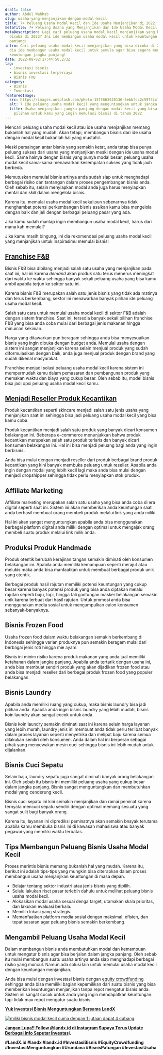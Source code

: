 ```yaml
---
draft: false
author: Abdul Wahhab
slug: usaha-yang-menjanjikan-dengan-modal-kecil
title: 7+ Peluang Usaha Modal Kecil dan Ide Usaha Menjanjikan di 2022
metaTitle: 7+ Peluang Usaha yang Menjanjikan dan Ide Usaha Modal Kecil di 2022
metaDescription: Lagi cari peluang usaha modal kecil menjanjikan yang bisa
  dicoba di 2022? Ini ide membangun usaha modal kecil untuk keuntungan jangka
  panjang!
intro: Cari peluang usaha modal kecil menjanjikan yang bisa dicoba di 2022? Ini
  dia ide membangun usaha modal kecil untuk pemula agar bisa segera membangun
  keuntungan jangka panjang!
date: 2022-08-02T17:44:50.273Z
tag:
  - investasi bisnis
  - bisnis investasi terpercaya
  - Bisnis FnB
category:
  - Bisnis
  - Investasi
featuredImage:
  src: https://images.unsplash.com/photo-1575663620136-5ebbfcc2c597?ixlib=rb-1.2.1&ixid=MnwxMjA3fDB8MHxwaG90by1wYWdlfHx8fGVufDB8fHx8&auto=format&fit=crop&w=1470&q=80
  alt: 7 Ide peluang usaha modal kecil yang menguntungkan untuk jangka panjang anda
  title: Usaha menjanjikan jangka panjang dengan modal kecil yang bisa jadi
    pilihan untuk kamu yang ingin memulasi bisnis di tahun 2022
---
```

Mencari peluang usaha modal kecil atau ide usaha menjanjikan memang bukanlah hal yang mudah. Akan tetapi, membangun bisnis dari ide usaha dengan modal kecil bukanlah hal yang mustahil.

Meski persaingan antar bisnis yang semakin ketat, anda tetap bisa punya peluang sukses dari usaha yang menjanjikan meski dengan ide usaha modal kecil. Sama halnya dengan bisnis yang punya modal besar, peluang usaha modal kecil sama-sama menawarkan kesempatan sukses yang tidak jauh berbeda. 

Memutuskan memulai bisnis artinya anda sudah siap untuk menghadapi berbagai risiko dan tantangan dalam proses pengembangan bisnis anda. Oleh sebab itu, selain menyiapkan modal anda juga harus menyiapkan mental dan *skill* dalam mengelola bisnis.

Karena itu, memulai usaha modal kecil sekalipun sebenarnya tidak menghambat potensi perkembangan bisnis asalkan kamu bisa mengelola dengan baik dan jeli dengan berbagai peluang pasar yang ada.

Jika kamu sudah mantap ingin membangun usaha modal kecil, harus dari mana kah memulai?

Jika kamu masih bingung, ini dia rekomendasi peluang usaha modal kecil yang menjanjikan untuk inspirasimu memulai bisnis!

## [Franchise F&B](https://landx.id/project/?utm_source=Blog&utm_medium=organic+keyword&utm_campaign=blog&utm_id=Blog)

Bisnis F&B bisa dibilang menjadi salah satu usaha yang menjanjikan pada saat ini, hal ini karena *demand* akan produk satu terus menerus meningkat dari waktu ke waktu sehingga banyak sekali peluang usaha yang bisa kamu ambil apabila terjun ke sektor satu ini. 

Karena bisnis F&B merupakan salah satu jenis bisnis yang tidak ada matinya dan terus berkembang, sektor ini menawarkan banyak pilihan ide peluang usaha modal kecil. 

Salah satu cara untuk memulai usaha modal kecil di sektor F&B adalah dengan sistem franchise. Saat ini, tersedia banyak sekali pilihan franchise F&B yang bisa anda coba mulai dari berbagai jenis makanan hingga minuman kekinian.

Harga yang ditawarkan pun beragam sehingga anda bisa menyesuaikan bisnis yang ingin dibuka dengan budget anda. Memulai usaha dengan sistem ini sangat menjanjikan karena selain menjual produk yang sudah diformulasikan dengan baik, anda juga menjual produk dengan brand yang sudah dikenal masyarakat.

Franchise menjadi solusi peluang usaha modal kecil karena sistem ini mempermudah kamu dalam pemasaran dan pembangunan produk yang memakan waktu dan biaya yang cukup besar. Oleh sebab itu, model bisnis bisa jadi opsi peluang usaha modal kecil kamu.

## [Menjadi Reseller Produk Kecantikan](<## https://landx.id/project/?utm_source=Blog&utm_medium=organic+keyword&utm_campaign=blog&utm_id=Blog>)

Produk kecantikan seperti skincare menjadi salah satu jenis usaha yang menjanjikan saat ini sehingga bisa jadi peluang usaha modal kecil yang bisa kamu coba.

Produk kecantikan menjadi salah satu produk yang banyak dicari konsumen belakangan ini. Beberapa e-commerce menunjukkan bahwa produk kecantikan merupakan salah satu produk terlaris dan banyak dicari konsumen belakangan ini. Hal ini bisa menjadi peluang bagi anda yang ingin berbisnis.

Anda bisa mulai dengan menjadi reseller dari produk berbagai brand produk kecantikan yang kini banyak membuka peluang untuk reseller. Apabila anda ingin dengan modal yang lebih kecil lagi maka anda bisa mulai dengan menjadi dropshipper sehingga tidak perlu menyiapkan stok produk.

## Affiliate Marketing

Affiliate marketing merupakan salah satu usaha yang bisa anda coba di era digital seperti saat ini. Sistem ini akan memberikan anda keuntungan saat anda berhasil membuat orang membeli produk melalui link yang anda miliki.

Hal ini akan sangat menguntungkan apabila anda bisa menggunakan berbagai platform digital anda miliki dengan optimal untuk mengajak orang membeli suatu produk melalui link milik anda.

## Produksi Produk Handmade

Produk otentik berubah kerajinan tangan semakin diminati oleh konsumen belakangan ini. Apabila anda memiliki kemampuan seperti merajut atau melukis maka anda bisa manfaatkan untuk membuat berbagai produk unik yang otentik.

Berbagai produk hasil rajutan memiliki potensi keuntungan yang cukup besar karena banyak potensi produk yang bisa anda ciptakan melalui rajutan seperti baju, topi, hingga tali gantungan masker belakangan semakin unik karena terbuat dari hasil rajutan. Untuk promosi anda bisa menggunakan media sosial untuk mengumpulkan calon konsumen sebanyak-banyaknya.

## Bisnis Frozen Food

Usaha frozen food dalam waktu belakangan semakin berkembang di Indonesia sehingga varian produknya pun semakin beragam mulai dari berbagai jenis roti hingga mie ayam.

Bisnis ini minim risiko karena produk makanan yang anda jual memiliki ketahanan dalam jangka panjang. Apabila anda tertarik dengan usaha ini, anda bisa membuat sendiri produk yang akan dijadikan frozen food atau anda bisa menjadi reseller dari berbagai produk frozen food yang populer belakangan.

## Bisnis Laundry

Apabila anda memiliki ruang yang cukup, maka bisnis laundry bisa jadi pilihan anda. Apabila anda ingin bisnis laundry yang lebih mudah, bisnis koin laundry akan sangat cocok untuk anda.

Bisnis koin laundry semakin diminati saat ini karena selain harga layanan yang lebih murah, laundry jenis ini membuat anda tidak perlu terlibat banyak dalam proses layanan seperti menyetrika dan melipat baju karena semua dilakukan sendiri oleh konsumen. Anda dalam hal ini berperan sebagai pihak yang menyewakan mesin cuci sehingga bisnis ini lebih mudah untuk dijalankan.

## Bisnis Cuci Sepatu

Selain baju, laundry sepatu juga sangat diminati banyak orang belakangan ini. Oleh sebab itu bisnis ini memiliki peluang usaha yang cukup besar dalam jangka panjang. Bisnis sangat menguntungkan dan membutuhkan modal yang cenderung kecil.

Bisnis cuci sepatu ini kini semakin menjanjikan dan ramai peminat karena ternyata mencuci sepatu sendiri dengan optimal memang sesuatu yang sangat sulit bagi banyak orang. 

Karena itu, layanan ini diprediksi peminatnya akan semakin bnayak terutama apabila kamu membuka bisnis ini di kawasan mahasiswa atau banyak pegawai yang memiliki waktu terbatas.

## Tips Membangun Peluang Bisnis Usaha Modal Kecil

Proses merintis bisnis memang bukanlah hal yang mudah. Karena itu, berikut ini adalah tips-tips yang mungkin bisa diterapkan dalam proses membangun usaha menjanjikan keuntungan di masa depan.

* Belajar tentang sektor industri atau jenis bisnis yang dipilih.
* Selalu lakukan riset pasar terlebih dahulu untuk melihat peluang bisnis usaha modal kecil.
* Alokasikan modal usaha sesuai denga target, utamakan skala prioritas, dan lakukan evaluasi berkala.
* Memilih lokasi yang strategis.
* Memanfaatkan platform media sosial dengan maksimal, efisien, dan tepat sasaran agar peluang bisnis semakin berkembang. 



## Mengambil Peluang Usaha Modal Kecil

Dalam membangun bisnis anda membutuhkan modal dan kemampuan untuk mengatur bisnis agar bisa berjalan dalam jangka panjang. Oleh sebab itu mulai membangun suatu usaha artinya  anda siap menghadapi berbagai risiko yang muncul. Namun ada solusi lain untuk memulai usaha modal kecil dengan keuntungan menjanjikan.

Anda bisa mulai dengan investasi bisnis dengan [equity crowdfunding](https://landx.id/project/?utm_source=Blog&utm_medium=organic+keyword&utm_campaign=blog&utm_id=Blog) sehingga anda bisa memiliki bagian kepemilikan dari suatu bisnis yang bisa memberikan  keuntungan menjanjikan tanpa repot mengatur bisnis anda. Sistem ini sangat cocok untuk anda yang ingin mendapatkan keuntungan tapi tidak mau repot mengatur suatu bisnis.

**[Yuk Investasi Bisnis Menguntungkan Bersama LandX](https://landx.id/project/?utm_source=Blog&utm_medium=organic+keyword&utm_campaign=blog&utm_id=Blog)**

[![miliki bisnis modal kecil cuma dengan 1 jutaan dapat 4 cabang ](https://accountgram-production.sfo2.cdn.digitaloceanspaces.com/landx_ghost/2021/11/jadi-owner-bisnis-hanya-1-jutaan-dengan-cuan-yang-sangat-menjanjikan.png)](https://landx.id/project/?utm_source=Blog&utm_medium=organic+keyword&utm_campaign=blog&utm_id=Blog)

**[Jangan Lupa!! Follow @landx.id di Instagram Supaya Terus Update Berbagai Info Seputar Investas](https://instagram.com/landx.id?utm_medium=copy_link)i.**

**\#LandX.id    #landx         #landx.id    #InvestasiBisnis    #EquityCrowdfunding    #InvestasiMenguntungkan    #Urundana    #BisnisPatungan    #InvestasiUsaha**
